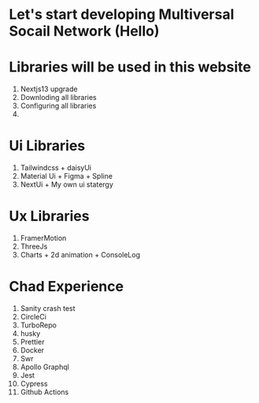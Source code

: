 # Let's start developing Multiversal Socail Network (Hello) 
# Libraries will be used in this website
1. Nextjs13 upgrade
2. Downloding all libraries
3. Configuring all libraries
4. 

# Ui Libraries
1. Tailwindcss + daisyUi
2. Material Ui + Figma + Spline
3. NextUi + My own ui statergy

# Ux Libraries
1. FramerMotion
2. ThreeJs
3. Charts + 2d animation + ConsoleLog

# Chad Experience
1. Sanity crash test
2. CircleCi
3. TurboRepo
4. husky
5. Prettier
6. Docker
7. Swr
8. Apollo Graphql
9. Jest
10. Cypress
11. Github Actions

